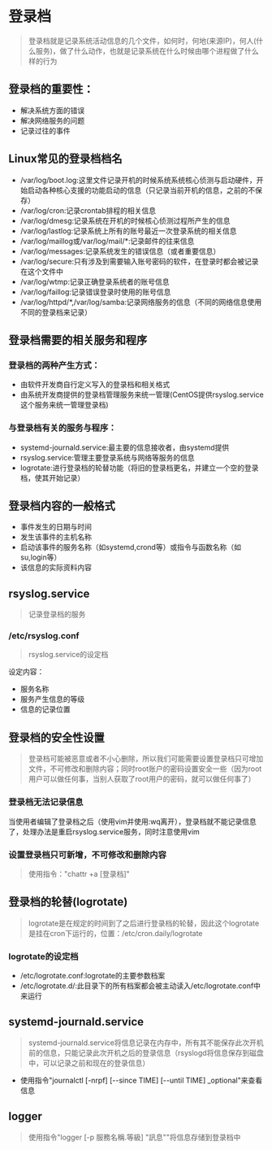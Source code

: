 # 登录档    
> 登录档就是记录系统活动信息的几个文件，如何时，何地(来源IP)，何人(什么服务)，做了什么动作，也就是记录系统在什么时候由哪个进程做了什么样的行为  
  
## 登录档的重要性：  
* 解决系统方面的错误  
* 解决网络服务的问题  
* 记录过往的事件  
## Linux常见的登录档档名  
* /var/log/boot.log:这里文件记录开机的时候系统系统核心侦测与启动硬件，开始启动各种核心支援的功能启动的信息（只记录当前开机的信息，之前的不保存）  
* /var/log/cron:记录crontab排程的相关信息  
* /var/log/dmesg:记录系统在开机的时候核心侦测过程所产生的信息  
* /var/log/lastlog:记录系统上所有的账号最近一次登录系统的相关信息  
* /var/log/maillog或/var/log/mail/*:记录邮件的往来信息  
* /var/log/messages:记录系统发生的错误信息（或者重要信息）  
* /var/log/secure:只有涉及到需要输入账号密码的软件，在登录时都会被记录在这个文件中  
* /var/log/wtmp:记录正确登录系统者的账号信息  
* /var/log/faillog:记录错误登录时使用的账号信息  
* /var/log/httpd/*,/var/log/samba:记录网络服务的信息（不同的网络信息使用不同的登录档来记录）  
## 登录档需要的相关服务和程序  
### 登录档的两种产生方式：  
* 由软件开发商自行定义写入的登录档和相关格式  
* 由系统开发商提供的登录档管理服务来统一管理(CentOS提供rsyslog.service这个服务来统一管理登录档)  
### 与登录档有关的服务与程序：  
* systemd-journald.service:最主要的信息接收者，由systemd提供  
* rsyslog.service:管理主要登录系统与网络等服务的信息  
* logrotate:进行登录档的轮替功能（将旧的登录档更名，并建立一个空的登录档，使其开始记录）  
## 登录档内容的一般格式  
* 事件发生的日期与时间  
* 发生该事件的主机名称  
* 启动该事件的服务名称（如systemd,crond等）或指令与函数名称（如su,login等）  
* 该信息的实际资料内容  
## rsyslog.service  
> 记录登录档的服务  
  
### /etc/rsyslog.conf  
> rsyslog.service的设定档  
  
设定内容：  
* 服务名称  
* 服务产生信息的等级  
* 信息的记录位置  
## 登录档的安全性设置  
> 登录档可能被恶意或者不小心删除，所以我们可能需要设置登录档只可增加文件，不可修改和删除内容；同时root账户的密码设置安全一些（因为root用户可以做任何事，当别人获取了root用户的密码，就可以做任何事了）  
  
### 登录档无法记录信息  
当使用者编辑了登录档之后（使用vim并使用:wq离开），登录档就不能记录信息了，处理办法是重启rsyslog.service服务，同时注意使用vim  
### 设置登录档只可新增，不可修改和删除内容  
> 使用指令："chattr +a [登录档]"  
  
## 登录档的轮替(logrotate)  
> logrotate是在规定的时间到了之后进行登录档的轮替，因此这个logrotate是挂在cron下运行的，位置：/etc/cron.daily/logrotate  
  
### logrotate的设定档  
* /etc/logrotate.conf:logrotate的主要参数档案  
* /etc/logrotate.d/:此目录下的所有档案都会被主动读入/etc/logrotate.conf中来运行  
## systemd-journald.service  
> systemd-journald.service将信息记录在内存中，所有其不能保存此次开机前的信息，只能记录此次开机之后的登录信息（rsyslogd将信息保存到磁盘中，可以记录之前和现在的登录信息）  
  
* 使用指令"journalctl [-nrpf] [--since TIME] [--until TIME] _optional"来查看信息  
## logger  
> 使用指令"logger [-p 服務名稱.等級] "訊息""将信息存储到登录档中  
  
